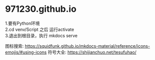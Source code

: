 # 971230.github.io

1.要有Python环境</br>
2.cd venv/Script 之后 运行activate</br>
3.退出到根目录，执行 mkdocs serve</br>

图标搜索: https://squidfunk.github.io/mkdocs-material/reference/icons-emojis/#using-icons
符号大全: https://shijianchuo.net/tesufuhao/